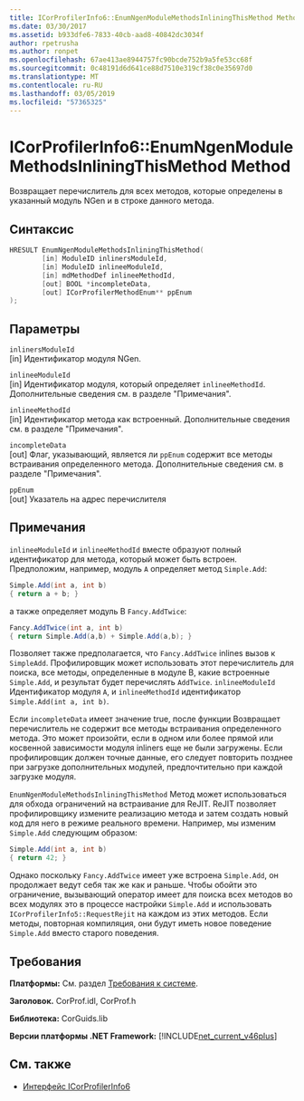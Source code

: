 ```yaml
---
title: ICorProfilerInfo6::EnumNgenModuleMethodsInliningThisMethod Method
ms.date: 03/30/2017
ms.assetid: b933dfe6-7833-40cb-aad8-40842dc3034f
author: rpetrusha
ms.author: ronpet
ms.openlocfilehash: 67ae413ae8944757fc90bcde752b9a5fe53cc68f
ms.sourcegitcommit: 0c48191d6d641ce88d7510e319cf38c0e35697d0
ms.translationtype: MT
ms.contentlocale: ru-RU
ms.lasthandoff: 03/05/2019
ms.locfileid: "57365325"
---
```

# <a name="icorprofilerinfo6enumngenmodulemethodsinliningthismethod-method"></a>ICorProfilerInfo6::EnumNgenModuleMethodsInliningThisMethod Method

Возвращает перечислитель для всех методов, которые определены в указанный модуль NGen и в строке данного метода.

## <a name="syntax"></a>Синтаксис

```cpp
HRESULT EnumNgenModuleMethodsInliningThisMethod(
        [in] ModuleID inlinersModuleId,
        [in] ModuleID inlineeModuleId,
        [in] mdMethodDef inlineeMethodId,
        [out] BOOL *incompleteData,
        [out] ICorProfilerMethodEnum** ppEnum
);
```

## <a name="parameters"></a>Параметры

`inlinersModuleId`\
[in] Идентификатор модуля NGen.

`inlineeModuleId`\
[in] Идентификатор модуля, который определяет `inlineeMethodId`. Дополнительные сведения см. в разделе "Примечания".

`inlineeMethodId`\
[in] Идентификатор метода как встроенный. Дополнительные сведения см. в разделе "Примечания".

`incompleteData`\
[out] Флаг, указывающий, является ли `ppEnum` содержит все методы встраивания определенного метода.  Дополнительные сведения см. в разделе "Примечания".

`ppEnum`\
[out] Указатель на адрес перечислителя

## <a name="remarks"></a>Примечания

`inlineeModuleId` и `inlineeMethodId` вместе образуют полный идентификатор для метода, который может быть встроен. Предположим, например, модуль `A` определяет метод `Simple.Add`:

```csharp
Simple.Add(int a, int b)
{ return a + b; }
```

а также определяет модуль B `Fancy.AddTwice`:

```csharp
Fancy.AddTwice(int a, int b)
{ return Simple.Add(a,b) + Simple.Add(a,b); }
```

Позволяет также предполагается, что `Fancy.AddTwice` inlines вызов к `SimpleAdd`. Профилировщик может использовать этот перечислитель для поиска, все методы, определенные в модуле B, какие встроенные `Simple.Add`, и результат будет перечислять `AddTwice`.  `inlineeModuleId` Идентификатор модуля `A`, и `inlineeMethodId` идентификатор `Simple.Add(int a, int b)`.

Если `incompleteData` имеет значение true, после функции Возвращает перечислитель не содержит все методы встраивания определенного метода. Это может произойти, если в одном или более прямой или косвенной зависимости модуля inliners еще не были загружены. Если профилировщик должен точные данные, его следует повторить позднее при загрузке дополнительных модулей, предпочтительно при каждой загрузке модуля.

`EnumNgenModuleMethodsInliningThisMethod` Метод может использоваться для обхода ограничений на встраивание для ReJIT. ReJIT позволяет профилировщику измените реализацию метода и затем создать новый код для него в режиме реального времени. Например, мы изменим `Simple.Add` следующим образом:

```csharp
Simple.Add(int a, int b)
{ return 42; }
```

Однако поскольку `Fancy.AddTwice` имеет уже встроена `Simple.Add`, он продолжает ведут себя так же как и раньше. Чтобы обойти это ограничение, вызывающий оператор имеет для поиска всех методов во всех модулях это в процессе настройки `Simple.Add` и использовать `ICorProfilerInfo5::RequestRejit` на каждом из этих методов. Если методы, повторная компиляция, они будут иметь новое поведение `Simple.Add` вместо старого поведения.

## <a name="requirements"></a>Требования

**Платформы:** См. раздел [Требования к системе](../../../../docs/framework/get-started/system-requirements.md).

**Заголовок.** CorProf.idl, CorProf.h

**Библиотека:** CorGuids.lib

**Версии платформы .NET Framework:** [!INCLUDE[net_current_v46plus](../../../../includes/net-current-v46plus-md.md)]

## <a name="see-also"></a>См. также

- [Интерфейс ICorProfilerInfo6](icorprofilerinfo6-interface.md)